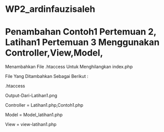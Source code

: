 # WP2_ardinfauzisaleh
# Penambahan Contoh1 Pertemuan 2, Latihan1 Pertemuan 3 Menggunakan Controller,View,Model,


Menambahkan File .htaccess Untuk Menghilangkan index.php

File Yang Ditambahkan Sebagai Berikut :

.htaccess

Output-Dari-Latihan1.png

Controller = Latihan1.php,Contoh1.php


Model      = Model_latihan1.php


View       = view-latihan1.php
